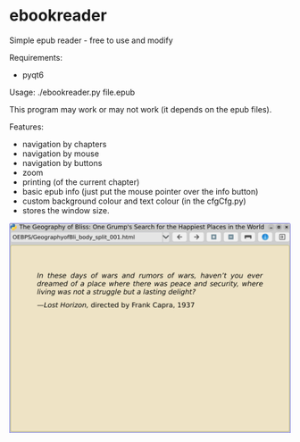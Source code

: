 # ebookreader
Simple epub reader - free to use and modify

Requirements:
- pyqt6

Usage: ./ebookreader.py file.epub

This program may work or may not work (it depends on the epub files).

Features:
- navigation by chapters
- navigation by mouse
- navigation by buttons
- zoom
- printing (of the current chapter)
- basic epub info (just put the mouse pointer over the info button)
- custom background colour and text colour (in the cfgCfg.py)
- stores the window size.

![My image](https://github.com/frank038/ebookreader/blob/main/screenshot01.jpg)
